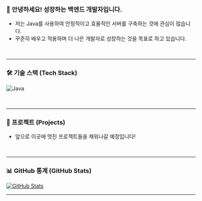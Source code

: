 ### 👋 안녕하세요! 성장하는 백엔드 개발자입니다.

- 저는 Java를 사용하여 안정적이고 효율적인 서버를 구축하는 것에 관심이 많습니다.
- 꾸준히 배우고 적용하며 더 나은 개발자로 성장하는 것을 목표로 하고 있습니다.

<br>

---

### 🛠️ 기술 스택 (Tech Stack)

![Java](https://img.shields.io/badge/Java-ED8B00?style=for-the-badge&logo=openjdk&logoColor=white)

<br>

---

### 🚀 프로젝트 (Projects)

- 앞으로 이곳에 멋진 프로젝트들을 채워나갈 예정입니다!

<br>

---

### 📊 GitHub 통계 (GitHub Stats)

[![GitHub Stats](https://github-readme-stats.vercel.app/api?username=SungRyulCho&show_icons=true&theme=radical)](https://github.com/anuraghazra/github-readme-stats)

---
